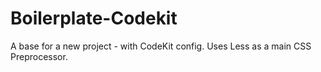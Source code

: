 # Boilerplate-Codekit
A base for a new project - with CodeKit config.
Uses Less as a main CSS Preprocessor.
